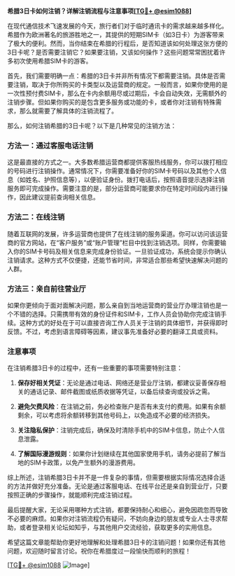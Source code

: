 **希腊3日卡如何注销？详解注销流程与注意事项[[TG💪+ @esim1088](https://t.me/s/esim1088)]**

在现代通信技术飞速发展的今天，旅行者们对于临时通讯卡的需求越来越多样化。希腊作为欧洲著名的旅游胜地之一，其提供的短期SIM卡（如3日卡）为游客带来了极大的便利。然而，当你结束在希腊的行程后，是否知道该如何处理这张方便的3日卡呢？是否需要注销它？如果要注销，又该如何操作？这些问题常常困扰着许多初次使用希腊SIM卡的游客。

首先，我们需要明确一点：希腊的3日卡并非所有情况下都需要注销。具体是否需要注销，取决于你所购买的卡类型以及运营商的规定。一般而言，如果你使用的是一次性预付费SIM卡，那么在卡内余额用尽或过期后，卡会自动失效，无需额外的注销步骤。但如果你购买的是包含更多服务或功能的卡，或者你对注销有特殊需求，那么就需要了解具体的注销流程了。

那么，如何注销希腊的3日卡呢？以下是几种常见的注销方法：

### 方法一：通过客服电话注销

这是最直接的方式之一。大多数希腊运营商都提供客服热线服务，你可以拨打相应的号码进行注销操作。通常情况下，你需要准备好你的SIM卡号码以及其他个人信息（如姓名、护照信息等），以便验证身份。拨打电话后，按照语音提示选择注销服务即可完成操作。需要注意的是，部分运营商可能要求你在特定时间段内进行操作，因此建议提前查询相关信息。

### 方法二：在线注销

随着互联网的发展，许多运营商也提供了在线注销的服务渠道。你可以访问该运营商的官方网站，在“客户服务”或“账户管理”栏目中找到注销选项。同样，你需要输入你的SIM卡号码及相关信息来完成身份验证。一旦验证成功，系统会提示你确认注销请求。这种方式不仅便捷，还能节省时间，非常适合那些希望快速解决问题的人群。

### 方法三：亲自前往营业厅

如果你更倾向于面对面解决问题，那么亲自到当地运营商的营业厅办理注销也是一个不错的选择。只需携带有效的身份证件和SIM卡，工作人员会协助你完成注销手续。这种方式的好处在于可以直接咨询工作人员关于注销的具体细节，并获得即时反馈。不过，考虑到语言障碍等因素，建议事先准备好必要的翻译工具或资料。

### 注意事项

在注销希腊3日卡的过程中，还有一些重要的事项需要特别注意：

1. **保存好相关凭证**：无论是通过电话、网络还是营业厅注销，都建议妥善保存相关的通话记录、邮件截图或纸质收据等凭证，以备后续查询或投诉之需。
   
2. **避免欠费风险**：在注销之前，务必检查账户是否有未支付的费用。如果有余额剩余，可以考虑将余额转移到其他号码上，以免造成不必要的经济损失。

3. **关注隐私保护**：注销完成后，确保及时清除手机中的SIM卡信息，防止个人信息泄露。

4. **了解国际漫游规则**：如果你计划继续在其他国家使用手机，请务必提前了解当地的SIM卡政策，以免产生额外的漫游费用。

综上所述，注销希腊3日卡并不是一件复杂的事情，但需要根据实际情况选择合适的方法并做好充分准备。无论是通过客服电话、在线平台还是亲自到营业厅，只要按照正确的步骤操作，就能顺利完成注销过程。

最后提醒大家，无论采用哪种方式注销，都要保持耐心和细心，避免因疏忽而导致不必要的麻烦。如果你对注销流程仍有疑问，不妨向身边的朋友或专业人士寻求帮助，或者登录相关论坛如知乎，与其他用户交流经验，获取更多的实用信息。

希望这篇文章能帮助你更好地理解和处理希腊3日卡的注销问题！如果你还有其他问题，欢迎随时留言讨论。祝你在希腊度过一段愉快而顺利的旅程！

[[TG💪+ @esim1088](https://t.me/s/esim1088) ![Image](https://i.postimg.cc/4NQfJmqS/Snipaste-2025-05-13-00-14-12.png)]